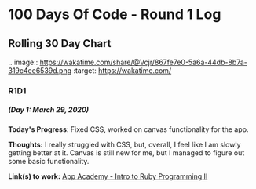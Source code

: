 # 100 Days Of Code - Round 1 Log

## Rolling 30 Day Chart

.. image:: https://wakatime.com/share/@Vcjr/867fe7e0-5a6a-44db-8b7a-319c4ee6539d.png
:target: https://wakatime.com/

### R1D1

##### (Day 1: March 29, 2020)

**Today's Progress**: Fixed CSS, worked on canvas functionality for the app.

**Thoughts:** I really struggled with CSS, but, overall, I feel like I am slowly getting better at it. Canvas is still new for me, but I managed to figure out some basic functionality.

**Link(s) to work:** [App Academy - Intro to Ruby Programming II]()
